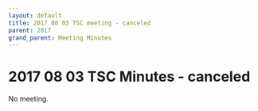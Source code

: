 ```yaml
---
layout: default
title: 2017 08 03 TSC meeting - canceled
parent: 2017
grand_parent: Meeting Minutes
---
```

# 2017 08 03 TSC Minutes - canceled

No meeting.
